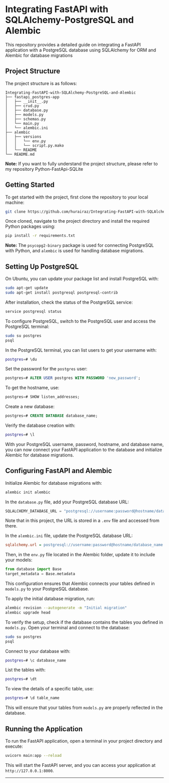 # Integrating FastAPI with SQLAlchemy-PostgreSQL and Alembic

This repository provides a detailed guide on integrating a FastAPI application with a PostgreSQL database using SQLAlchemy for ORM and Alembic for database migrations

## Project Structure

The project structure is as follows:

```
Integrating-FastAPI-with-SQLAlchemy-PostgreSQL-and-Alembic
├── fastapi_postgres-app
│   ├── __init__.py
│   ├── crud.py
│   ├── database.py
│   ├── models.py
│   ├── schemas.py
│   └── main.py
│   └── alembic.ini
├── alembic
│   ├── versions
│   │   └── env.py
│   │   └── script.py.mako
│   └── README
└── README.md
```
**Note:** If you want to fully understand the project structure, please refer to my repository Python-FastApi-SQLite

## Getting Started

To get started with the project, first clone the repository to your local machine:

```sh
git clone https://github.com/hurairaz/Integrating-FastAPI-with-SQLAlchemy-PostgreSQL-and-Alembic.git
```

Once cloned, navigate to the project directory and install the required Python packages using:

```sh
pip install -r requirements.txt
```

**Note:** The `psycopg2-binary` package is used for connecting PostgreSQL with Python, and `alembic` is used for handling database migrations.

## Setting Up PostgreSQL

On Ubuntu, you can update your package list and install PostgreSQL with:

```sh
sudo apt-get update
sudo apt-get install postgresql postgresql-contrib
```

After installation, check the status of the PostgreSQL service:

```sh
service postgresql status
```

To configure PostgreSQL, switch to the PostgreSQL user and access the PostgreSQL terminal:

```sh
sudo su postgres
psql
```

In the PostgreSQL terminal, you can list users to get your username with:

```sh
postgres=# \du
```

Set the password for the `postgres` user:

```sql
postgres=# ALTER USER postgres WITH PASSWORD 'new_password';
```

To get the hostname, use:

```sql
postgres=# SHOW listen_addresses;
```

Create a new database:

```sql
postgres=# CREATE DATABASE database_name;
```

Verify the database creation with:

```sh
postgres=# \l
```

With your PostgreSQL username, password, hostname, and database name, you can now connect your FastAPI application to the database and initialize Alembic for database migrations.

## Configuring FastAPI and Alembic

Initialize Alembic for database migrations with:

```sh
alembic init alembic
```

In the `database.py` file, add your PostgreSQL database URL:

```python
SQLALCHEMY_DATABASE_URL = "postgresql://username:password@hostname/database_name"
```

Note that in this project, the URL is stored in a `.env` file and accessed from there.

In the `alembic.ini` file, update the PostgreSQL database URL:

```ini
sqlalchemy.url = postgresql://username:password@hostname/database_name
```

Then, in the `env.py` file located in the Alembic folder, update it to include your models:

```python
from database import Base
target_metadata = Base.metadata
```

This configuration ensures that Alembic connects your tables defined in `models.py` to your PostgreSQL database. 

To apply the initial database migration, run:

```sh
alembic revision --autogenerate -m "Initial migration"
alembic upgrade head
```

To verify the setup, check if the database contains the tables you defined in `models.py`. Open your terminal and connect to the database:

```sh
sudo su postgres
psql
```

Connect to your database with:

```sh
postgres=# \c database_name
```

List the tables with:

```sh
postgres=# \dt
```

To view the details of a specific table, use:

```sh
postgres=# \d table_name
```

This will ensure that your tables from `models.py` are properly reflected in the database.

## Running the Application

To run the FastAPI application, open a terminal in your project directory and execute:

```sh
uvicorn main:app --reload
```

This will start the FastAPI server, and you can access your application at `http://127.0.0.1:8000`.

---
